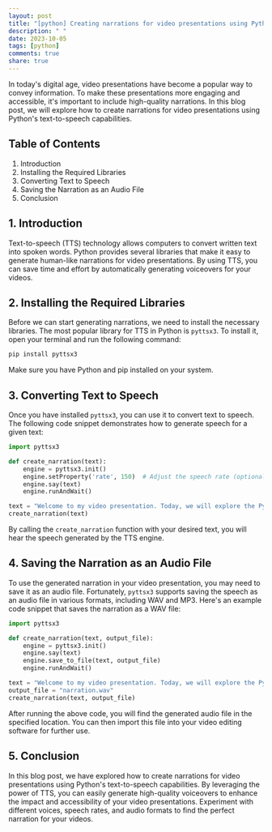 ```yaml
---
layout: post
title: "[python] Creating narrations for video presentations using Python text-to-speech"
description: " "
date: 2023-10-05
tags: [python]
comments: true
share: true
---
```


In today's digital age, video presentations have become a popular way to convey information. To make these presentations more engaging and accessible, it's important to include high-quality narrations. In this blog post, we will explore how to create narrations for video presentations using Python's text-to-speech capabilities.

## Table of Contents
1. Introduction
2. Installing the Required Libraries
3. Converting Text to Speech
4. Saving the Narration as an Audio File
5. Conclusion

## 1. Introduction
Text-to-speech (TTS) technology allows computers to convert written text into spoken words. Python provides several libraries that make it easy to generate human-like narrations for video presentations. By using TTS, you can save time and effort by automatically generating voiceovers for your videos.

## 2. Installing the Required Libraries
Before we can start generating narrations, we need to install the necessary libraries. The most popular library for TTS in Python is `pyttsx3`. To install it, open your terminal and run the following command:

```python
pip install pyttsx3
```

Make sure you have Python and pip installed on your system.

## 3. Converting Text to Speech
Once you have installed `pyttsx3`, you can use it to convert text to speech. The following code snippet demonstrates how to generate speech for a given text:

```python
import pyttsx3

def create_narration(text):
    engine = pyttsx3.init()
    engine.setProperty('rate', 150)  # Adjust the speech rate (optional)
    engine.say(text)
    engine.runAndWait()

text = "Welcome to my video presentation. Today, we will explore the Python text-to-speech library."
create_narration(text)
```

By calling the `create_narration` function with your desired text, you will hear the speech generated by the TTS engine.

## 4. Saving the Narration as an Audio File
To use the generated narration in your video presentation, you may need to save it as an audio file. Fortunately, `pyttsx3` supports saving the speech as an audio file in various formats, including WAV and MP3. Here's an example code snippet that saves the narration as a WAV file:

```python
import pyttsx3

def create_narration(text, output_file):
    engine = pyttsx3.init()
    engine.say(text)
    engine.save_to_file(text, output_file)
    engine.runAndWait()

text = "Welcome to my video presentation. Today, we will explore the Python text-to-speech library."
output_file = "narration.wav"
create_narration(text, output_file)
```

After running the above code, you will find the generated audio file in the specified location. You can then import this file into your video editing software for further use.

## 5. Conclusion
In this blog post, we have explored how to create narrations for video presentations using Python's text-to-speech capabilities. By leveraging the power of TTS, you can easily generate high-quality voiceovers to enhance the impact and accessibility of your video presentations. Experiment with different voices, speech rates, and audio formats to find the perfect narration for your videos.